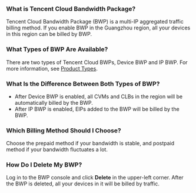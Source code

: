 ### What is Tencent Cloud Bandwidth Package?
Tencent Cloud Bandwidth Package (BWP) is a multi-IP aggregated traffic billing method. If you enable BWP in the Guangzhou region, all your devices in this region can be billed by BWP.

### What Types of BWP Are Available?
There are two types of Tencent Cloud BWPs, Device BWP and IP BWP. For more information, see [Product Types](https://intl.cloud.tencent.com/document/product/684/15246).

### What Is the Difference Between Both Types of BWP?
- After Device BWP is enabled, all CVMs and CLBs in the region will be automatically billed by the BWP.
- After IP BWP is enabled, EIPs added to the BWP will be billed by the BWP.

### Which Billing Method Should I Choose?
Choose the prepaid method if your bandwidth is stable, and postpaid method if your bandwidth fluctuates a lot.

### How Do I Delete My BWP?
Log in to the BWP console and click **Delete** in the upper-left corner. After the BWP is deleted, all your devices in it will be billed by traffic.
